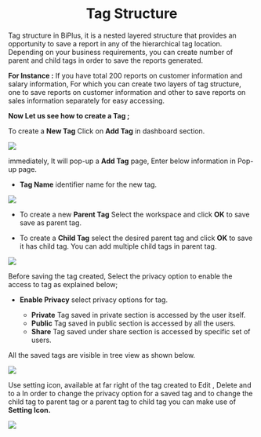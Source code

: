 
<center><h1>Tag Structure</h1></center>

Tag structure in BiPlus, it is a nested layered structure that provides an opportunity to save a report in any of the hierarchical tag location. Depending on your business requirements, you can create number of parent and child tags in order to save the reports generated.

**For Instance :** If you have total 200 reports on customer information and salary information, For which you can create two layers of tag structure, one to save reports on customer information and other to save reports on sales information separately for easy accessing.

**Now Let us see how to create a Tag ;**

To create a **New Tag** Click on **Add Tag** in dashboard section. 

![
](https://raw.githubusercontent.com/sv18042016/fp1/43977e0aacf8e6d3700e11bd453bddafbcc0d2cd/images/add%20tag.png)

immediately, It will pop-up a **Add Tag** page, Enter below information in Pop-up page.

- **Tag Name**  identifier name for the new tag.

![
](https://raw.githubusercontent.com/sv18042016/fp1/457c21c373c4db9d2f1ae47344146723ffe79d2d/images/tag_2.png)

- To create a new **Parent Tag** Select the workspace and click **OK** to save save as parent tag.

- To create a **Child Tag** select the desired parent tag and click **OK** to save it has child tag. You can add multiple child tags in parent tag.

![
](https://raw.githubusercontent.com/sv18042016/fp1/c1b8fc9522826986d90afc6df61df3f988227475/images/child_tag.png)

Before saving the tag created, Select the privacy option to enable the access to tag as explained below;

- **Enable Privacy** select privacy options for tag.

  -  **Private** Tag saved in private section is accessed by the user itself.
  -  **Public**  Tag saved in public section is accessed by all the users. 
  -  **Share** Tag saved under share section is accessed by specific set of users.

All the saved tags are visible in tree view as shown below.

![
](https://raw.githubusercontent.com/sv18042016/fp1/191f8906591a719bb70c33b807cb4c3dabf4ed4e/images/tree_view.png)

Use setting icon, available at far right of the tag created to Edit , Delete and to a
In order to change the privacy option for a saved tag and to change the child tag to parent tag or a parent tag to child tag you can make use of **Setting Icon.**

![
](https://raw.githubusercontent.com/sv18042016/fp1/8170dc06ffe7bf872e20e1530d9f2d2c50b6f6f3/images/edit_tag_full.png)

<!--stackedit_data:
eyJoaXN0b3J5IjpbLTE3ODA1OTcyNzAsNzEzNTI2OTksLTEyND
k4MzYwNDIsMjI0NjE2NTA5LDc5NDE1MjEyNywtNjUyODI1NDQx
LC0zMjg1MjI2ODMsMzg5OTM2Mzg5LC0xNzM0MTkyODk1XX0=
-->